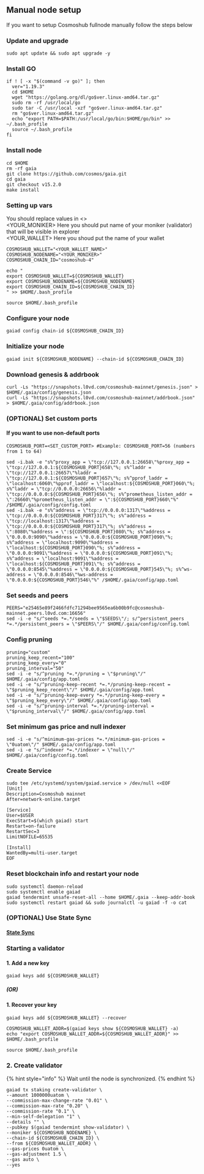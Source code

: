 ## Manual node setup
If you want to setup Cosmoshub fullnode manually follow the steps below

### Update and upgrade
```
sudo apt update && sudo apt upgrade -y
```

### Install GO
```
if ! [ -x "$(command -v go)" ]; then
  ver="1.19.3"
  cd $HOME
  wget "https://golang.org/dl/go$ver.linux-amd64.tar.gz"
  sudo rm -rf /usr/local/go
  sudo tar -C /usr/local -xzf "go$ver.linux-amd64.tar.gz"
  rm "go$ver.linux-amd64.tar.gz"
  echo "export PATH=$PATH:/usr/local/go/bin:$HOME/go/bin" >> ~/.bash_profile
  source ~/.bash_profile
fi
```

### Install node
```
cd $HOME
rm -rf gaia
git clone https://github.com/cosmos/gaia.git
cd gaia
git checkout v15.2.0
make install
```


### Setting up vars
You should replace values in <> <br />
<YOUR_MONIKER> Here you should put name of your moniker (validator) that will be visible in explorer <br />
<YOUR_WALLET> Here you shoud put the name of your wallet

```
COSMOSHUB_WALLET="<YOUR_WALLET_NAME>"
COSMOSHUB_NODENAME="<YOUR_MONIKER>"
COSMOSHUB_CHAIN_ID="cosmoshub-4"
```

```
echo "
export COSMOSHUB_WALLET=${COSMOSHUB_WALLET}
export COSMOSHUB_NODENAME=${COSMOSHUB_NODENAME}
export COSMOSHUB_CHAIN_ID=${COSMOSHUB_CHAIN_ID}
" >> $HOME/.bash_profile

source $HOME/.bash_profile
```


### Configure your node
```
gaiad config chain-id ${COSMOSHUB_CHAIN_ID}
```

### Initialize your node
```
gaiad init ${COSMOSHUB_NODENAME} --chain-id ${COSMOSHUB_CHAIN_ID}
```

### Download genesis & addrbook
```
curl -Ls "https://snapshots.l0vd.com/cosmoshub-mainnet/genesis.json" > $HOME/.gaia/config/genesis.json
curl -Ls "https://snapshots.l0vd.com/cosmoshub-mainnet/addrbook.json" > $HOME/.gaia/config/addrbook.json
```

### (OPTIONAL) Set custom ports

#### If you want to use non-default ports
```
COSMOSHUB_PORT=<SET_CUSTOM_PORT> #Example: COSMOSHUB_PORT=56 (numbers from 1 to 64)
```
```
sed -i.bak -e "s%^proxy_app = \"tcp://127.0.0.1:26658\"%proxy_app = \"tcp://127.0.0.1:${COSMOSHUB_PORT}658\"%; s%^laddr = \"tcp://127.0.0.1:26657\"%laddr = \"tcp://127.0.0.1:${COSMOSHUB_PORT}657\"%; s%^pprof_laddr = \"localhost:6060\"%pprof_laddr = \"localhost:${COSMOSHUB_PORT}060\"%; s%^laddr = \"tcp://0.0.0.0:26656\"%laddr = \"tcp://0.0.0.0:${COSMOSHUB_PORT}656\"%; s%^prometheus_listen_addr = \":26660\"%prometheus_listen_addr = \":${COSMOSHUB_PORT}660\"%" /$HOME/.gaia/config/config.toml
sed -i.bak -e "s%^address = \"tcp://0.0.0.0:1317\"%address = \"tcp://0.0.0.0:${COSMOSHUB_PORT}317\"%; s%^address = \"tcp://localhost:1317\"%address = \"tcp://0.0.0.0:${COSMOSHUB_PORT}317\"%; s%^address = \":8080\"%address = \":${COSMOSHUB_PORT}080\"%; s%^address = \"0.0.0.0:9090\"%address = \"0.0.0.0:${COSMOSHUB_PORT}090\"%; s%^address = \"localhost:9090\"%address = \"localhost:${COSMOSHUB_PORT}090\"%; s%^address = \"0.0.0.0:9091\"%address = \"0.0.0.0:${COSMOSHUB_PORT}091\"%; s%^address = \"localhost:9091\"%address = \"localhost:${COSMOSHUB_PORT}091\"%; s%^address = \"0.0.0.0:8545\"%address = \"0.0.0.0:${COSMOSHUB_PORT}545\"%; s%^ws-address = \"0.0.0.0:8546\"%ws-address = \"0.0.0.0:${COSMOSHUB_PORT}546\"%" /$HOME/.gaia/config/app.toml
```


### Set seeds and peers
```
PEERS="e25465e89f2466fdfc71294bee9565ea6b00b9fc@cosmoshub-mainnet.peers.l0vd.com:16656"
sed -i -e "s/^seeds *=.*/seeds = \"$SEEDS\"/; s/^persistent_peers *=.*/persistent_peers = \"$PEERS\"/" $HOME/.gaia/config/config.toml
```

### Config pruning
```
pruning="custom"
pruning_keep_recent="100"
pruning_keep_every="0"
pruning_interval="50"
sed -i -e "s/^pruning *=.*/pruning = \"$pruning\"/" $HOME/.gaia/config/app.toml
sed -i -e "s/^pruning-keep-recent *=.*/pruning-keep-recent = \"$pruning_keep_recent\"/" $HOME/.gaia/config/app.toml
sed -i -e "s/^pruning-keep-every *=.*/pruning-keep-every = \"$pruning_keep_every\"/" $HOME/.gaia/config/app.toml
sed -i -e "s/^pruning-interval *=.*/pruning-interval = \"$pruning_interval\"/" $HOME/.gaia/config/app.toml
```

### Set minimum gas price and null indexer
```
sed -i -e "s/^minimum-gas-prices *=.*/minimum-gas-prices = \"0uatom\"/" $HOME/.gaia/config/app.toml
sed -i -e "s/^indexer *=.*/indexer = \"null\"/" $HOME/.gaia/config/config.toml
```

### Create Service
```
sudo tee /etc/systemd/system/gaiad.service > /dev/null <<EOF
[Unit]
Description=Cosmoshub mainnet
After=network-online.target

[Service]
User=$USER
ExecStart=$(which gaiad) start
Restart=on-failure
RestartSec=3
LimitNOFILE=65535

[Install]
WantedBy=multi-user.target
EOF
```

### Reset blockchain info and restart your node
```
sudo systemctl daemon-reload
sudo systemctl enable gaiad
gaiad tendermint unsafe-reset-all --home $HOME/.gaia --keep-addr-book
sudo systemctl restart gaiad && sudo journalctl -u gaiad -f -o cat
```

### (OPTIONAL) Use State Sync

#### [State Sync]()


### Starting a validator

#### 1. Add a new key
```
gaiad keys add ${COSMOSHUB_WALLET}
```
##### (OR)

#### 1. Recover your key
```
gaiad keys add ${COSMOSHUB_WALLET} --recover
```

```
COSMOSHUB_WALLET_ADDR=$(gaiad keys show ${COSMOSHUB_WALLET} -a)
echo "export COSMOSHUB_WALLET_ADDR=${COSMOSHUB_WALLET_ADDR}" >> $HOME/.bash_profile

source $HOME/.bash_profile
```


### 2. Create validator

{% hint style="info" %}
Wait until the node is synchronized.
{% endhint %}

```
gaiad tx staking create-validator \
--amount 1000000uatom \
--commission-max-change-rate "0.01" \
--commission-max-rate "0.20" \
--commission-rate "0.1" \
--min-self-delegation "1" \
--details "" \
--pubkey $(gaiad tendermint show-validator) \
--moniker ${COSMOSHUB_NODENAME} \
--chain-id ${COSMOSHUB_CHAIN_ID} \
--from ${COSMOSHUB_WALLET_ADDR} \
--gas-prices 0uatom \
--gas-adjustment 1.5 \
--gas auto \
--yes
```

